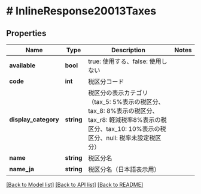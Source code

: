# # InlineResponse20013Taxes

## Properties

Name | Type | Description | Notes
------------ | ------------- | ------------- | -------------
**available** | **bool** | true: 使用する、false: 使用しない |
**code** | **int** | 税区分コード |
**display_category** | **string** | 税区分の表示カテゴリ（tax_5: 5%表示の税区分、tax_8: 8%表示の税区分、tax_r8: 軽減税率8%表示の税区分、tax_10: 10%表示の税区分、null: 税率未設定税区分） |
**name** | **string** | 税区分名 |
**name_ja** | **string** | 税区分名（日本語表示用） |

[[Back to Model list]](../../README.md#models) [[Back to API list]](../../README.md#endpoints) [[Back to README]](../../README.md)
